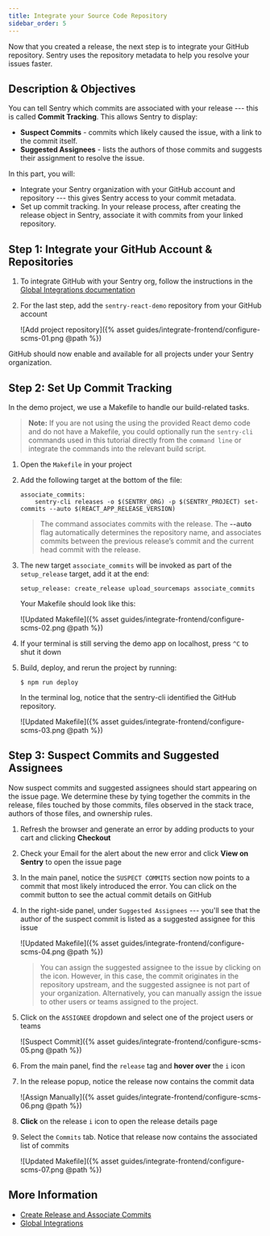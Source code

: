 ```yaml
---
title: Integrate your Source Code Repository
sidebar_order: 5
---
```


Now that you created a release, the next step is to integrate your GitHub repository. Sentry uses the repository metadata to help you resolve your issues faster. 


## Description & Objectives
You can tell Sentry which commits are associated with your release --- this is called **Commit Tracking**. 
This allows Sentry to display:
- **Suspect Commits** - commits which likely caused the issue, with a link to the commit itself.
- **Suggested Assignees** - lists the authors of those commits and suggests their assignment to resolve the issue.

In this part, you will:
- Integrate your Sentry organization with your GitHub account and repository --- this gives Sentry access to your commit metadata.
- Set up commit tracking. In your release process, after creating the release object in Sentry, associate it with commits from your linked repository.

## Step 1: Integrate your GitHub Account & Repositories 

1. To integrate GitHub with your Sentry org, follow the instructions in the [Global Integrations documentation](https://docs.sentry.io/workflow/integrations/global-integrations/#github)

2. For the last step, add the `sentry-react-demo` repository from your GitHub account

    ![Add project repository]({% asset guides/integrate-frontend/configure-scms-01.png @path %})

GitHub should now enable and available for all projects under your Sentry organization.


## Step 2: Set Up Commit Tracking

In the demo project, we use a Makefile to handle our build-related tasks. 
> **Note:** If you are not using the using the provided React demo code and do not have a Makefile, you could optionally run the `sentry-cli` commands used in this tutorial directly from the `command line` or integrate the commands into the relevant build script.

1. Open the `Makefile` in your project 

2. Add the following target at the bottom of the file:

    ```Shell
    associate_commits:
        sentry-cli releases -o $(SENTRY_ORG) -p $(SENTRY_PROJECT) set-commits --auto $(REACT_APP_RELEASE_VERSION)
    ```
    > The command associates commits with the release. The **--auto** flag automatically determines the repository name, and associates commits between the previous release’s commit and the current head commit with the release.

3. The new target `associate_commits` will be invoked as part of the `setup_release` target, add it at the end:

    ``` Shell
    setup_release: create_release upload_sourcemaps associate_commits
    ```

    Your Makefile should look like this:

    ![Updated Makefile]({% asset guides/integrate-frontend/configure-scms-02.png @path %})

4. If your terminal is still serving the demo app on localhost, press `^C` to shut it down

5.  Build, deploy, and rerun the project by running:
     ```
    $ npm run deploy
    ```
    In the terminal log, notice that the sentry-cli identified the GitHub repository. 

    ![Updated Makefile]({% asset guides/integrate-frontend/configure-scms-03.png @path %})


## Step 3: Suspect Commits and Suggested Assignees

Now suspect commits and suggested assignees should start appearing on the issue page. We determine these by tying together the commits in the release, files touched by those commits, files observed in the stack trace, authors of those files, and ownership rules.

1. Refresh the browser and generate an error by adding products to your cart and clicking **Checkout**

2. Check your Email for the alert about the new error and click **View on Sentry** to open the issue page

3. In the main panel, notice the `SUSPECT COMMITS` section now points to a commit that most likely introduced the error. You can click on the commit button to see the actual commit details on GitHub

4. In the right-side panel, under `Suggested Assignees` --- you'll see that the author of the suspect commit is listed as a suggested assignee for this issue

    ![Updated Makefile]({% asset guides/integrate-frontend/configure-scms-04.png @path %})

    > You can assign the suggested assignee to the issue by clicking on the icon. However, in this case, the commit originates in the repository upstream, and the suggested assignee is not part of your organization.
    > Alternatively, you can manually assign the issue to other users or teams assigned to the project.

5. Click on the `ASSIGNEE` dropdown and select one of the project users or teams

    ![Suspect Commit]({% asset guides/integrate-frontend/configure-scms-05.png @path %})


6. From the main panel, find the `release` tag and **hover over** the `i` icon

7. In the release popup, notice the release now contains the commit data

    ![Assign Manually]({% asset guides/integrate-frontend/configure-scms-06.png @path %})

8. **Click** on the release `i` icon to open the release details page

9. Select the `Commits` tab. Notice that release now contains the associated list of commits

    ![Updated Makefile]({% asset guides/integrate-frontend/configure-scms-07.png @path %})



## More Information 
- [Create Release and Associate Commits](https://docs.sentry.io/workflow/releases/?platform=javascript#create-release)
- [Global Integrations](https://docs.sentry.io/workflow/integrations/global-integrations/)
